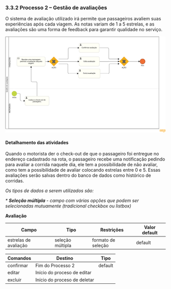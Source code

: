 ### 3.3.2 Processo 2 – Gestão de avaliações

O sistema de avaliação utilizado irá permite que passageiros avaliem suas experiências após cada viagem. As notas variam de 1 a 5 estrelas, e as avaliações são uma forma de feedback para garantir qualidade no serviço.

![Gestao de avaliacoes](images/avaliacao.png)


#### Detalhamento das atividades

Quando o motorista der o check-out de que o passageiro foi entregue no endereço cadastrado na rota, o passageiro recebe uma notificação pedindo para avaliar a corrida naquele dia, ele tem a possibilidade de não avaliar, como tem a possibilidade de avaliar colocando estrelas entre 0 e 5. Essas avaliações serão salvas dentro do banco de dados como histórico de corridas.


_Os tipos de dados a serem utilizados são:_

_* **Seleção múltipla** - campo com várias opções que podem ser selecionadas mutuamente (tradicional checkbox ou listbox)_


**Avaliação**

| **Campo**             | **Tipo**           | **Restrições**         | **Valor default** |
| ---                   | ---                | ---                    | ---               |
| estrelas de avaliação | seleção múltipla   | formato de seleção     |  default          |



| **Comandos**         |  **Destino**                   | **Tipo** |
| ---                  | ---                            | ---               |
| confirmar            | Fim do Processo 2              | default           |
| editar               | Início do proceso de editar    |                   |
| excluir              | Início do proceso de deletar   |                   |

